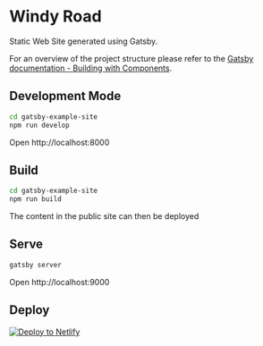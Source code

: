 # Windy Road

Static Web Site generated using Gatsby.

For an overview of the project structure please refer to the [Gatsby documentation - Building with Components](https://www.gatsbyjs.org/docs/building-with-components/).

## Development Mode

```sh
cd gatsby-example-site
npm run develop
```

Open http://localhost:8000

## Build

```sh
cd gatsby-example-site
npm run build
```

The content in the public site can then be deployed

## Serve

``` sh
gatsby server
```

Open http://localhost:9000

## Deploy

[![Deploy to Netlify](https://www.netlify.com/img/deploy/button.svg)](https://app.netlify.com/start/deploy?repository=https://github.com/gatsbyjs/gatsby-starter-default)
